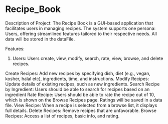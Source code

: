 # Recipe_Book
Description of Project:
The Recipe Book is a GUI-based application that facilitates users in managing recipes. The system supports one persona: Users, offering streamlined features tailored to their respective needs. All data will be stored in the dataFile.

Features:
1. Users: Users create, view, modify, search, rate, view, browse, and delete recipes.

Create Recipes: Add new recipes by specifying dish, diet (e.g., vegan, kosher, halal etc), ingredients, time, and instructions.
Modify Recipes: Update details of existing recipes, such as new ingredients.
Search Recipe by Ingredient: Users should be able to search for recipes based on an ingredient
Rate Recipe: Users should be able to rate the recipe out of 10, which is shown on the Browse Recipes page. Ratings will be saved in a data file.
View Recipe: When a recipe is selected from a browse list, it displays full details. 
Delete Recipes: Remove recipes that are unfavorable.
Browse Recipes: Access a list of recipes, basic info, and rating.
